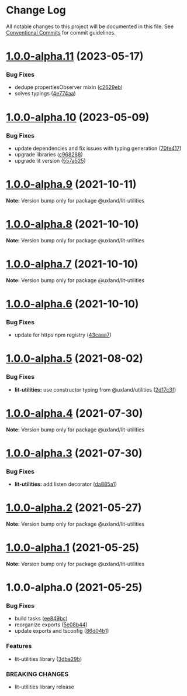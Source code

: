 # Change Log

All notable changes to this project will be documented in this file.
See [Conventional Commits](https://conventionalcommits.org) for commit guidelines.

# [1.0.0-alpha.11](https://github.com/uxland/lit/compare/@uxland/lit-utilities@1.0.0-alpha.10...@uxland/lit-utilities@1.0.0-alpha.11) (2023-05-17)


### Bug Fixes

* dedupe propertiesObserver mixin ([c2629eb](https://github.com/uxland/lit/commit/c2629eb87d13b116353283938f43105783259701))
* solves typings ([4e774aa](https://github.com/uxland/lit/commit/4e774aaaf294d1e39ef1a84c556ba327e0668678))





# [1.0.0-alpha.10](https://github.com/uxland/lit/compare/@uxland/lit-utilities@1.0.0-alpha.9...@uxland/lit-utilities@1.0.0-alpha.10) (2023-05-09)


### Bug Fixes

* update dependencies and fix issues with typing generation ([70fe417](https://github.com/uxland/lit/commit/70fe4175dfe186384898a4e243128f3948fe44c4))
* upgrade libraries ([c968288](https://github.com/uxland/lit/commit/c9682888a3d3fc2e730fdabcda1e84be633cb2c7))
* upgrade lit version ([557a525](https://github.com/uxland/lit/commit/557a525f3ceae6525b2bd2d336ea3feb52e6e26a))





# [1.0.0-alpha.9](https://github.com/uxland/lit/compare/@uxland/lit-utilities@1.0.0-alpha.8...@uxland/lit-utilities@1.0.0-alpha.9) (2021-10-11)

**Note:** Version bump only for package @uxland/lit-utilities





# [1.0.0-alpha.8](https://github.com/uxland/lit/compare/@uxland/lit-utilities@1.0.0-alpha.7...@uxland/lit-utilities@1.0.0-alpha.8) (2021-10-10)

**Note:** Version bump only for package @uxland/lit-utilities





# [1.0.0-alpha.7](https://github.com/uxland/lit/compare/@uxland/lit-utilities@1.0.0-alpha.6...@uxland/lit-utilities@1.0.0-alpha.7) (2021-10-10)

**Note:** Version bump only for package @uxland/lit-utilities





# [1.0.0-alpha.6](https://github.com/uxland/lit/compare/@uxland/lit-utilities@1.0.0-alpha.5...@uxland/lit-utilities@1.0.0-alpha.6) (2021-10-10)


### Bug Fixes

* update for https npm registry ([43caaa7](https://github.com/uxland/lit/commit/43caaa7115605279ee77f92a89113ee8940a4941))





# [1.0.0-alpha.5](https://github.com/uxland/lit/compare/@uxland/lit-utilities@1.0.0-alpha.4...@uxland/lit-utilities@1.0.0-alpha.5) (2021-08-02)


### Bug Fixes

* **lit-utilities:** use constructor typing from @uxland/utilities ([2d17c3f](https://github.com/uxland/lit/commit/2d17c3f2fca8f80f2772c535b4a759fc9787daed))





# [1.0.0-alpha.4](https://github.com/uxland/lit/compare/@uxland/lit-utilities@1.0.0-alpha.3...@uxland/lit-utilities@1.0.0-alpha.4) (2021-07-30)

**Note:** Version bump only for package @uxland/lit-utilities





# [1.0.0-alpha.3](https://github.com/uxland/lit/compare/@uxland/lit-utilities@1.0.0-alpha.2...@uxland/lit-utilities@1.0.0-alpha.3) (2021-07-30)


### Bug Fixes

* **lit-utilities:** add listen decorator ([da885a1](https://github.com/uxland/lit/commit/da885a152186e7280830449b33ee96655b5f23a4))





# [1.0.0-alpha.2](https://github.com/uxland/lit/compare/@uxland/lit-utilities@1.0.0-alpha.1...@uxland/lit-utilities@1.0.0-alpha.2) (2021-05-27)

**Note:** Version bump only for package @uxland/lit-utilities





# [1.0.0-alpha.1](https://github.com/uxland/lit/compare/@uxland/lit-utilities@1.0.0-alpha.0...@uxland/lit-utilities@1.0.0-alpha.1) (2021-05-25)

**Note:** Version bump only for package @uxland/lit-utilities





# 1.0.0-alpha.0 (2021-05-25)


### Bug Fixes

* build tasks ([ee849bc](https://github.com/uxland/lit/commit/ee849bc2214a849a43d7c77fdefd1d1c43c130cc))
* reorganize exports ([5e08b44](https://github.com/uxland/lit/commit/5e08b44998179d4801ee679d03735eca90bcd9e1))
* update exports and tsconfig ([86d04b1](https://github.com/uxland/lit/commit/86d04b1a86be5bb25ae795a1154dc4de277e0fe7))


### Features

* lit-utilities library ([3dba29b](https://github.com/uxland/lit/commit/3dba29b0d0c1b6f5c1a56e00494a176a94a55299))


### BREAKING CHANGES

* lit-utilities library release
